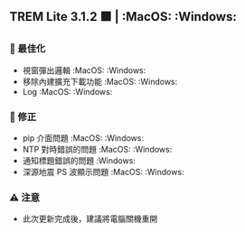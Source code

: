 ## TREM Lite 3.1.2 :green_square: | :MacOS: :Windows:

### :electric_plug: 最佳化

- 視窗彈出邏輯 :MacOS: :Windows:
- 移除內建擴充下載功能 :MacOS: :Windows:
- Log :MacOS: :Windows:

### :lady_beetle: 修正

- pip 介面問題 :MacOS: :Windows:
- NTP 對時錯誤的問題 :MacOS: :Windows:
- 通知標題錯誤的問題 :Windows:
- 深源地震 PS 波顯示問題 :MacOS: :Windows:

### :warning: 注意

- 此次更新完成後，建議將電腦關機重開
